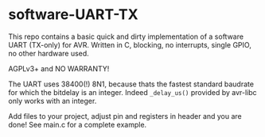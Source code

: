 # software-UART-TX

This repo contains a basic quick and dirty implementation of a software UART (TX-only) for AVR. Written in C, blocking, no interrupts, single GPIO, no other hardware used.  
  
AGPLv3+ and NO WARRANTY!  
  
The UART uses 38400(!) 8N1, because thats the fastest standard baudrate for which the bitdelay is an integer. Indeed `_delay_us()` provided by avr-libc only works with an integer.  
  
Add files to your project, adjust pin and registers in header and you are done! See main.c for a complete example.
